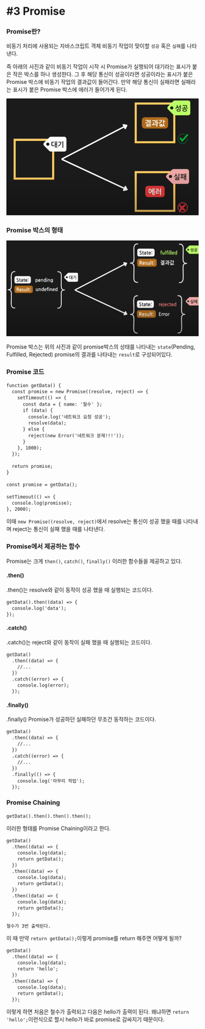 # #3 Promise

### Promise란?

비동기 처리에 사용되는 자바스크립트 객체 비동기 작업이 맞이할 `성공` 혹은 `실패`를 나타낸다.

즉 아래의 사진과 같이 비동기 작업이 시작 시 Promise가 실행되어 대기라는 표시가 붙은 작은 박스를 하나 생성한다. 그 후 해당 통신이 성공이라면 성공이라는 표시가 붙은 Promise 박스에 비동기 작업의 결과값이 들어간다. 만약 해당 통신이 실패라면 실패라는 표시가 붙은 Promise 박스에 에러가 들어가게 된다.

![alt text](../img/promise1.png)

### Promise 박스의 형태

![alt text](../img/promise2.png)

Promise 박스는 위의 사진과 같이 promise박스의 상태를 나타내는 `state`(Pending, Fulfilled, Rejected) promise의 결과를 나타내는 `result`로 구성되어있다.

### Promise 코드

```tsx
function getData() {
  const promise = new Promise((resolve, reject) => {
    setTimeout(() => {
      const data = { name: '철수' };
      if (data) {
        console.log('네트워크 요청 성공');
        resolve(data);
      } else {
        reject(new Error('네트워크 문제!!!'));
      }
    }, 1000);
  });

  return promise;
}

const promise = getData();

setTimeout(() => {
  console.log(promisse);
}, 2000);
```

이때 `new Promise((resolve, reject)`에서 resolve는 통신이 성공 했을 때를 나타내며 reject는 통신이 실패 했을 때를 나타낸다.

### Promise에서 제공하는 함수

Promise는 크게 `then()`, `catch()`, `finally()` 이러한 함수들을 제공하고 있다.

#### .then()

.then()는 resolve와 같이 동작이 성공 했을 때 실행되는 코드이다.

```tsx
getData().then((data) => {
  console.log('data');
});
```

#### .catch()

.catch()는 reject와 같이 동작이 실패 했을 때 실행되는 코드이다.

```tsx
getData()
  .then((data) => {
    //...
  })
  .catch((error) => {
    console.log(error);
  });
```

#### .finally()

.finally() Promise가 성공하던 실패하던 무조건 동작하는 코드이다.

```tsx
getData()
  .then((data) => {
    //...
  })
  .catch((error) => {
    //...
  })
  .finally(() => {
    console.log('마무리 작업');
  });
```

### Promise Chaining

```tsx
getData().then().then().then();
```

이러한 형태를 Promise Chaining이라고 한다.

```tsx
getData()
  .then((data) => {
    console.log(data);
    return getData();
  })
  .then((data) => {
    console.log(data);
    return getData();
  })
  .then((data) => {
    console.log(data);
    return getData();
  });
```

`철수가 3번 출력된다.`

이 때 만약 `return getData();`이렇게 promise를 return 해주면 어떻게 될까?

```tsx
getData()
  .then((data) => {
    console.log(data);
    return 'hello';
  })
  .then((data) => {
    console.log(data);
    return getData();
  });
```

이렇게 하면 처음은 철수가 출력되고 다음은 hello가 출력이 된다. 왜냐하면 `return 'hello';`이런식으로 할시 hello가 바로 promise로 감싸지기 때문이다.
